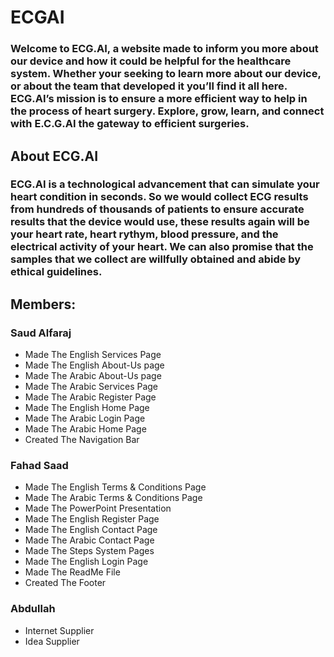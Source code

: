# ECGAI
### Welcome to ECG.AI, a website made to inform you more about our device and how it could be helpful for the healthcare system. Whether your seeking to learn more about our device, or about the team that developed it you’ll find it all here. ECG.AI’s mission is to ensure a more efficient way to help in the process of heart surgery. Explore, grow, learn, and connect with E.C.G.AI the gateway to efficient surgeries. 
## About ECG.AI
### ECG.AI is a technological advancement that can simulate your heart condition in seconds. So we would collect ECG results from hundreds of thousands of patients to ensure accurate results that the device would use, these results again will be your heart rate, heart rythym, blood pressure, and the electrical activity of your heart. We can also promise that the samples that we collect are willfully obtained and abide by ethical guidelines.
## Members:
### Saud Alfaraj
- Made The English Services Page
- Made The English About-Us page
- Made The Arabic About-Us page
- Made The Arabic Services Page
- Made The Arabic Register Page
- Made The English Home Page
- Made The Arabic Login Page
- Made The Arabic Home Page
- Created The Navigation Bar
### Fahad Saad
- Made The English Terms & Conditions Page
- Made The Arabic Terms & Conditions Page
- Made The PowerPoint Presentation
- Made The English Register Page
- Made The English Contact Page
- Made The Arabic Contact Page
- Made The Steps System Pages
- Made The English Login Page
- Made The ReadMe File
- Created The Footer
### Abdullah 
- Internet Supplier
- Idea Supplier
